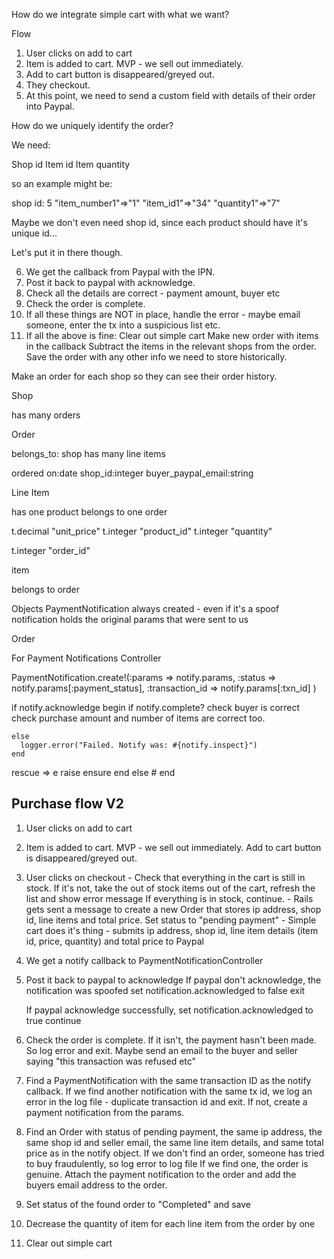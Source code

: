 How do we integrate simple cart with what we want?

Flow

1. User clicks on add to cart
2. Item is added to cart. MVP - we sell out immediately.
3. Add to cart button is disappeared/greyed out.
4. They checkout.
5. At this point, we need to send a custom field with details of their order into Paypal.

How do we uniquely identify the order?

We need:

Shop id
Item id
Item quantity

so an example might be:

shop id: 5
"item_number1"=>"1"
"item_id1"=>"34"
"quantity1"=>"7"

Maybe we don't even need shop id, since each product should have it's unique id...

Let's put it in there though.

6. We get the callback from Paypal with the IPN. 
7. Post it back to paypal with acknowledge.
8. Check all the details are correct - payment amount, buyer etc
9. Check the order is complete.
10. If all these things are NOT in place, handle the error - maybe email someone, enter the tx into a suspicious list etc.
11. If all the above is fine:
Clear out simple cart
Make new order with items in the callback
Subtract the items in the relevant shops from the order.
Save the order with any other info we need to store historically.




Make an order for each shop so they can see their order history.

Shop 

has many orders


Order

belongs_to: shop
has many line items

ordered on:date
shop_id:integer
buyer_paypal_email:string



Line Item

has one product
belongs to one order

t.decimal  "unit_price"
t.integer  "product_id"
t.integer  "quantity"

t.integer  "order_id"



item

belongs to order



Objects
PaymentNotification
always created - even if it's a spoof notification
holds the original params that were sent to us

Order


For Payment Notifications Controller

PaymentNotification.create!(:params => notify.params, :status => notify.params[:payment_status], :transaction_id => notify.params[:txn_id] )

if notify.acknowledge
  begin
    if notify.complete?
      check buyer is correct
			check purchase amount and number of items are correct too.

      
    else
      logger.error("Failed. Notify was: #{notify.inspect}")
    end
  rescue => e
    raise
  ensure
  end
else
	#
end

Purchase flow V2
----------------


1. User clicks on add to cart
2. Item is added to cart. MVP - we sell out immediately. Add to cart button is disappeared/greyed out.
3. User clicks on checkout
		- Check that everything in the cart is still in stock. 
				If it's not, take the out of stock items out of the cart, refresh the list and show error message
				If everything is in stock, continue.
		- Rails gets sent a message to create a new Order that stores ip address, shop id, line items and total price. Set status to "pending payment"
		- Simple cart does it's thing - submits ip address, shop id, line item details (item id, price, quantity) and total price to Paypal


4. We get a notify callback to PaymentNotificationController
	
5. Post it back to paypal to acknowledge
	If paypal don't acknowledge, the notification was spoofed
		set notification.acknowledged to false
		exit 
		
	If paypal acknowledge successfully, 
		set notification.acknowledged to true
		continue

6. Check the order is complete.
	If it isn't, the payment hasn't been made. So log error and exit. Maybe send an email to the buyer and seller saying "this transaction was refused etc"

7. Find a PaymentNotification with the same transaction ID as the notify callback.
	If we find another notification with the same tx id, we log an error in the log file - duplicate transaction id and exit.
	If not, create a payment notification from the params.

8. Find an Order with status of pending payment, the same ip address, the same shop id and seller email, the same line item details, and same total price as in the notify object.
	If we don't find an order, someone has tried to buy fraudulently, so log error to log file
	If we find one, the order is genuine. Attach the payment notification to the order and add the buyers email address to the order.

9. Set status of the found order to "Completed" and save
10. Decrease the quantity of item for each line item from the order by one
11. Clear out simple cart

